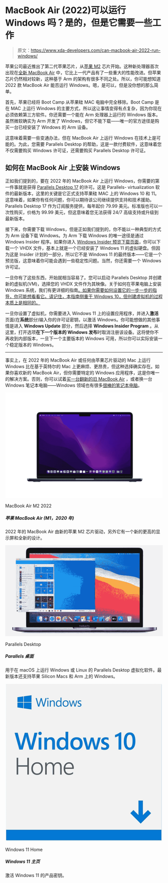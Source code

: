 # MacBook Air (2022)可以运行 Windows 吗？是的，但是它需要一些工作

> 原文：<https://www.xda-developers.com/can-macbook-air-2022-run-windows/>

苹果公司最近推出了第二代苹果芯片，从[苹果 M2](https://www.xda-developers.com/apple-m2-launch/) 芯片开始。这种新处理器首次出现在[全新 MacBook Air](https://www.xda-developers.com/macbook-air-2022/) 中，它比上一代产品有了一些重大的性能改进。但苹果芯片仍然相对较新，这种基于 Arm 的架构有很多不同之处。所以，你可能想知道 2022 款 MacBook Air 能否运行 Windows。嗯，是可以，但是没你想的那么简单。

首先，苹果已经将 Boot Camp 从苹果硅 MAC 电脑中完全移除。Boot Camp 是在 MAC 上运行 Windows 的主要方式，所以这让事情变得有点复杂，因为你现在必须依赖第三方软件。你还需要一个能在 Arm 处理器上运行的 Windows 版本。虽然微软确实为 Arm 开发了 Windows，但它不能下载——唯一的官方途径是购买一台已经安装了 Windows 的 Arm 设备。

这意味着需要一些变通办法，但在 MacBook Air 上运行 Windows 在技术上是可能的。为此，您需要 Parallels Desktop 的帮助，这是一款付费软件，这意味着您不仅需要购买 Windows 许可证，还需要购买 Parallels Desktop 许可证。

## 如何在 MacBook Air 上安装 Windows

正如我们提到的，要在 2022 年的 MacBook Air 上运行 Windows，你需要的第一件事就是获得 [Parallels Desktop 17](https://www.anrdoezrs.net/links/100122946/type/dlg/sid/UUxdaUeUpU42046/https://www.parallels.com/products/desktop/) 的许可。这是 Parallels- virtualization 软件的最新版本，这里的关键是它正式支持苹果硅 MAC 上的 Windows 10 和 11。这意味着，如果你有任何问题，你可以期待该公司继续提供支持和技术援助。Parallels Desktop 17 作为订阅服务提供，每年起价 79.99 美元。标准版也可以一次性购买，价格为 99.99 美元，但这意味着您无法获得 24/7 高级支持或升级到最新版本。

接下来，你需要下载 Windows，但是正如我们提到的，你不能以一种典型的方式为 Arm 设备下载 Windows。为 Arm 下载 Windows 的唯一途径是通过 Windows Insider 程序。如果你进入 [Windows Insider 预览下载页面](https://www.microsoft.com/en-us/software-download/windowsinsiderpreviewarm64)，你可以下载一个 VHDX 文件，基本上就是一个已经安装了 Windows 11 的虚拟硬盘。但因为这是 Insider 计划的一部分，所以它不是 Windows 11 的最终版本——它是一个预览版，这意味着你可能会遇到一些稳定性问题。当然，你还需要一个 Windows 许可证。

一旦你有了这些东西，开始就相当容易了。您可以启动 Parallels Desktop 并创建新的虚拟机(VM)，选择您的 VHDX 文件作为其映像。关于如何在苹果电脑上安装 Windows 系统，我们有更详细的指南[。如果你需要如何设置它的一步一步的指导，你可能想看看它。请记住，本指南侧重于 Windows 10，但创建虚拟机的过程本质上是相同的。](https://www.xda-developers.com/windows-10-apple-silicon-mac/)

一旦你设置了虚拟机，你需要进入 Windows 11 上的设置应用程序，并进入**激活**页面(在**系统**部分)输入你的许可证密钥，以激活 Windows。你可能想做的其他事情是进入 **Windows Update** 部分，然后选择 **Windows Insider Program** 。从这里，打开选项**在下一个版本的 Windows 发布**时取消注册该设备。这将使你不再收到内部版本，一旦下一个主要版本的 Windows 可用，所以你可以实际安装一个稳定版本的 Windows。

* * *

事实上，在 2022 年的 MacBook Air 或任何由苹果芯片驱动的 Mac 上运行 Windows 比在基于英特尔的 Mac 上更麻烦、更昂贵，但这种选择确实存在。如果你喜欢新的 MacBook Air，但你需要特定的 Windows 应用程序，这是你唯一的解决方案。否则，你可以试着[买一台翻新的旧 MacBook Air](https://www.xda-developers.com/best-places-buy-refurb-macbook-air/) ，或者换一台 Windows 笔记本电脑——Windows 领域也有很多[很棒的笔记本电脑](https://www.xda-developers.com/best-laptops/)。

 <picture>![The latest MacBook Air from Apple featuring its M2 processor](img/2d91b63728e352151b7d0bb0af574cda.png)</picture> 

MacBook Air M2 2022

##### 苹果 MacBook Air (M1，2020 年)

2022 年的 MacBook Air 由新的苹果 M2 芯片驱动，另外它有一个新的更高的显示屏和全新的设计。

 <picture>![Parallels Desktop virtualization software for running Windows or Linux on macOS. The latest version also supports Apple Silicon Macs and Windows on Arm.](img/860b397f9ada5cc74cb9a18adfa6dc9a.png)</picture> 

Parallels Desktop

##### Parallels 桌面

用于在 macOS 上运行 Windows 或 Linux 的 Parallels Desktop 虚拟化软件。最新版本还支持苹果 Silicon Macs 和 Arm 上的 Windows。

 <picture>![Product key to activate Windows 11.](img/f0aac100e17e9826034b1e979981bd93.png)</picture> 

Windows 11 Home

##### Windows 11 主页

激活 Windows 11 的产品密钥。